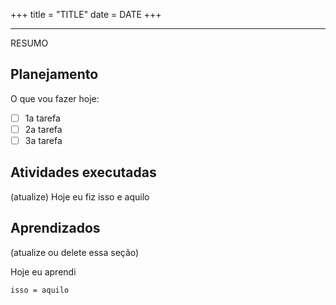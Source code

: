 +++
title = "TITLE"
date = DATE
+++

---

RESUMO

## Planejamento

O que vou fazer hoje:

- [ ] 1a tarefa
- [ ] 2a tarefa
- [ ] 3a tarefa

## Atividades executadas

(atualize) Hoje eu fiz isso e aquilo

## Aprendizados

(atualize ou delete essa seção)

Hoje eu aprendi
```
isso = aquilo
```
